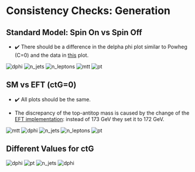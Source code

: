 # Consistency Checks: Generation

## Standard Model: Spin On vs Spin Off

+ :heavy_check_mark: There should be a difference in the delpha phi plot similar to Powheg (C=0) and the data in [this](https://atlas.cern/sites/atlas-public.web.cern.ch/files/fig2top.png) plot.

![dphi](./spin_off_vs_on/dphi_leptons.png)
![n_jets](./spin_off_vs_on/n_jets.png)
![n_leptons](./spin_off_vs_on/n_leptons.png)
![mtt](./spin_off_vs_on/m_tt.png)
![pt](./spin_off_vs_on/pt_tt.png)

## SM vs EFT (ctG=0)

+ :heavy_check_mark: All plots should be the same. 

+ The discrepancy of the top-antitop mass is caused by the change of the [EFT implementation](https://arxiv.org/pdf/1802.07237.pdf): instead of 173 GeV they set it to 172 GeV.

![mtt](./sm_vs_ctG0/m_tt.png)
![dphi](./sm_vs_ctG0/dphi_leptons.png)
![n_jets](./sm_vs_ctG0/n_jets.png)
![n_leptons](./sm_vs_ctG0/n_leptons.png)
![pt](./sm_vs_ctG0/pt_tt.png)

## Different Values for ctG

![dphi](./ctg_sweep/dphi_leptons.png)
![pt](./ctg_sweep/pt_tt.png)
![n_jets](./ctg_sweep/n_jets_all.png)
![dphi](./ctg_sweep/dphi_leptons_all.png)